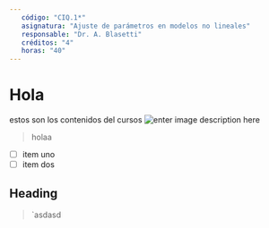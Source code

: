 ```yaml
---
   código: "CIQ.1*"
   asignatura: "Ajuste de parámetros en modelos no lineales"
   responsable: "Dr. A. Blasetti"
   créditos: "4"
   horas: "40"
---
```

# Hola
estos son los contenidos del cursos
![enter image description here](https://i1.wp.com/diariocronica.com.ar/wp-content/uploads/2018/11/borrador-autom%C3%A1tico-133.jpg?fit=1200,800&ssl=1)

> holaa


 - [ ] item uno 
 - [ ] item dos
## Heading

> `asdasd

<!--stackedit_data:
eyJoaXN0b3J5IjpbMTk3Nzk4MDY5OSw1NjQ1MTE3MjMsMjU3OT
Q3NDk5LC0xODU3MjI2NzUsLTg0ODg0NzI4LDE4NzAwMDM5OCwx
NjM0MzUwNDUyLDY1NTUxNjI2MV19
-->